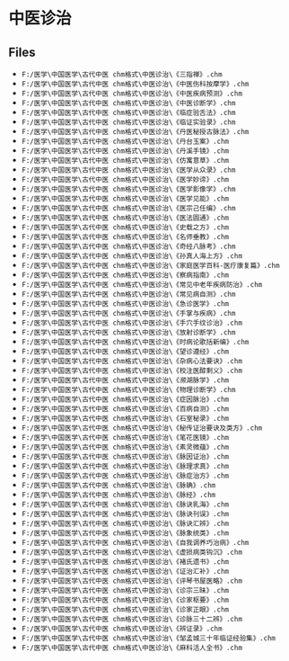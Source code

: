 # 中医诊治

## Files

- `F:/医学\中国医学\古代中医 chm格式\中医诊治\《三指禅》.chm`
- `F:/医学\中国医学\古代中医 chm格式\中医诊治\《中医伤科按摩学》.chm`
- `F:/医学\中国医学\古代中医 chm格式\中医诊治\《中医疾病预测》.chm`
- `F:/医学\中国医学\古代中医 chm格式\中医诊治\《中医诊断学》.chm`
- `F:/医学\中国医学\古代中医 chm格式\中医诊治\《临症验舌法》.chm`
- `F:/医学\中国医学\古代中医 chm格式\中医诊治\《临证实验录》.chm`
- `F:/医学\中国医学\古代中医 chm格式\中医诊治\《丹医秘授古脉法》.chm`
- `F:/医学\中国医学\古代中医 chm格式\中医诊治\《丹台玉案》.chm`
- `F:/医学\中国医学\古代中医 chm格式\中医诊治\《丹溪手镜》.chm`
- `F:/医学\中国医学\古代中医 chm格式\中医诊治\《仿寓意草》.chm`
- `F:/医学\中国医学\古代中医 chm格式\中医诊治\《医学从众录》.chm`
- `F:/医学\中国医学\古代中医 chm格式\中医诊治\《医学妙谛》.chm`
- `F:/医学\中国医学\古代中医 chm格式\中医诊治\《医学影像学》.chm`
- `F:/医学\中国医学\古代中医 chm格式\中医诊治\《医学见能》.chm`
- `F:/医学\中国医学\古代中医 chm格式\中医诊治\《医宗己任编》.chm`
- `F:/医学\中国医学\古代中医 chm格式\中医诊治\《医法圆通》.chm`
- `F:/医学\中国医学\古代中医 chm格式\中医诊治\《史载之方》.chm`
- `F:/医学\中国医学\古代中医 chm格式\中医诊治\《名师垂教》.chm`
- `F:/医学\中国医学\古代中医 chm格式\中医诊治\《奇经八脉考》.chm`
- `F:/医学\中国医学\古代中医 chm格式\中医诊治\《孙真人海上方》.chm`
- `F:/医学\中国医学\古代中医 chm格式\中医诊治\《家庭医学百科-医疗康复篇》.chm`
- `F:/医学\中国医学\古代中医 chm格式\中医诊治\《察病指南》.chm`
- `F:/医学\中国医学\古代中医 chm格式\中医诊治\《常见中老年疾病防治》.chm`
- `F:/医学\中国医学\古代中医 chm格式\中医诊治\《常见病自测》.chm`
- `F:/医学\中国医学\古代中医 chm格式\中医诊治\《急诊医学》.chm`
- `F:/医学\中国医学\古代中医 chm格式\中医诊治\《手掌与疾病》.chm`
- `F:/医学\中国医学\古代中医 chm格式\中医诊治\《手穴手纹诊治》.chm`
- `F:/医学\中国医学\古代中医 chm格式\中医诊治\《放射诊断学》.chm`
- `F:/医学\中国医学\古代中医 chm格式\中医诊治\《时病论歌括新编》.chm`
- `F:/医学\中国医学\古代中医 chm格式\中医诊治\《望诊遵经》.chm`
- `F:/医学\中国医学\古代中医 chm格式\中医诊治\《杂病心法要诀》.chm`
- `F:/医学\中国医学\古代中医 chm格式\中医诊治\《校注医醇剩义》.chm`
- `F:/医学\中国医学\古代中医 chm格式\中医诊治\《濒湖脉学》.chm`
- `F:/医学\中国医学\古代中医 chm格式\中医诊治\《物理诊断学》.chm`
- `F:/医学\中国医学\古代中医 chm格式\中医诊治\《症因脉治》.chm`
- `F:/医学\中国医学\古代中医 chm格式\中医诊治\《百病自测》.chm`
- `F:/医学\中国医学\古代中医 chm格式\中医诊治\《石室秘录》.chm`
- `F:/医学\中国医学\古代中医 chm格式\中医诊治\《秘传证治要诀及类方》.chm`
- `F:/医学\中国医学\古代中医 chm格式\中医诊治\《笔花医镜》.chm`
- `F:/医学\中国医学\古代中医 chm格式\中医诊治\《素灵微蕴》.chm`
- `F:/医学\中国医学\古代中医 chm格式\中医诊治\《脉因证治》.chm`
- `F:/医学\中国医学\古代中医 chm格式\中医诊治\《脉理求真》.chm`
- `F:/医学\中国医学\古代中医 chm格式\中医诊治\《脉症治方》.chm`
- `F:/医学\中国医学\古代中医 chm格式\中医诊治\《脉确》.chm`
- `F:/医学\中国医学\古代中医 chm格式\中医诊治\《脉经》.chm`
- `F:/医学\中国医学\古代中医 chm格式\中医诊治\《脉诀乳海》.chm`
- `F:/医学\中国医学\古代中医 chm格式\中医诊治\《脉诀刊误》.chm`
- `F:/医学\中国医学\古代中医 chm格式\中医诊治\《脉诀汇辨》.chm`
- `F:/医学\中国医学\古代中医 chm格式\中医诊治\《脉象统类》.chm`
- `F:/医学\中国医学\古代中医 chm格式\中医诊治\《自我调养巧治病》.chm`
- `F:/医学\中国医学\古代中医 chm格式\中医诊治\《虚损病类钩沉》.chm`
- `F:/医学\中国医学\古代中医 chm格式\中医诊治\《褚氏遗书》.chm`
- `F:/医学\中国医学\古代中医 chm格式\中医诊治\《证治汇补》.chm`
- `F:/医学\中国医学\古代中医 chm格式\中医诊治\《评琴书屋医略》.chm`
- `F:/医学\中国医学\古代中医 chm格式\中医诊治\《诊宗三昧》.chm`
- `F:/医学\中国医学\古代中医 chm格式\中医诊治\《诊家枢要》.chm`
- `F:/医学\中国医学\古代中医 chm格式\中医诊治\《诊家正眼》.chm`
- `F:/医学\中国医学\古代中医 chm格式\中医诊治\《诊脉三十二辨》.chm`
- `F:/医学\中国医学\古代中医 chm格式\中医诊治\《辨证录》.chm`
- `F:/医学\中国医学\古代中医 chm格式\中医诊治\《邹孟城三十年临证经验集》.chm`
- `F:/医学\中国医学\古代中医 chm格式\中医诊治\《麻科活人全书》.chm`
